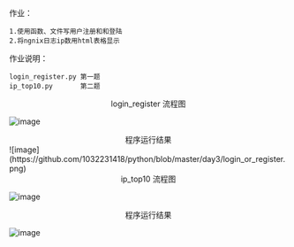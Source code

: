 作业：

    1.使用函数、文件写用户注册和和登陆
	2.将ngnix日志ip数用html表格显示
	
作业说明：

    login_register.py 第一题
    ip_top10.py       第二题


<center>login_register 流程图</center >     
                                          
![image](https://github.com/1032231418/python/blob/master/day3/login_register.png)

<center>程序运行结果</center >
![image](https://github.com/1032231418/python/blob/master/day3/login_or_register.png)

<center>ip_top10  流程图</center >               
                                 
![image]()

<center>程序运行结果</center >  

![image]()